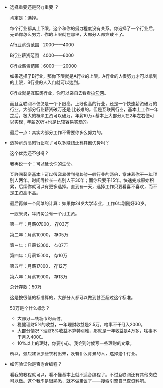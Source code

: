 - 选择重要还是努力重要 ？

  肯定是：选择。

  每个行业都其上下限，这个和你的努力程度没有关系。你选择了一个行业后，无论你怎么努力，你的上限就在那里，大部分人都突破不了。

  A行业薪资范围：2000——4000

  B行业薪资范围：4000——6000
  
  C行业薪资范围：6000——20000
  
  如果选择了B行业，那你下限就是A行业的上限。A行业的人很努力才可以拿到的上限，B行业的人入门就可以达到。
  
  C行业就是互联网行业，你可以亲自去看看[拉勾网](https://www.lagou.com/)。
  
  而且互联网不仅仅是一个下限高，上限也高的行业，还是一个快速薪资破万的行业。大部分行业薪资破万还是   比较难的。但是互联网行业，基本上工作一年之后，极大的概率工资可以破万。年薪10万+基本上大部分人在2年左右便可以实现 , 年薪20万+也是比较容易实现的。
  
  最后一点：其实大部分工作不需要你多么努力的。
  
  

- 选择薪资高的行业除了可以多赚钱还有其他优势吗？

  这个优势还不够吗？

  我再说一个：可以延长你的生命。

  互联网薪资基本上可以很容易做到是其他一般行业的两倍，意味着你干一年顶别人两年。时间再拉长一点别人干30年；而你只要干15年。快速完成原始积累，后续你就可以有更多选择。直到有一天，选择工作只要看喜不喜欢，而不是工资高不高。

  最后再做一个简单的计算：如果你24岁大学毕业，工作6年刚刚好30岁。

  一般来说，年终奖会有一个月工资。

  第一年：月薪07000，     存03万 

  第二年：月薪10000，     存05万

  第三年：月薪13000，     存07万   

  第四年：月薪15000，     存10万 

  第五年：月薪17000，     存12万

  第六年：月薪19000，     存13万 

  总计存款：50万 

  这是按很低的标准算的，大部分人都可以做到甚至超过这个标准。

  50万是个什么概念？

  - 大部分二线城市的首付。
  - 稳健理财5%的收益，一年理财收益是2.5万，啥事不干月入2000。
  - 大部分情况下理财8%收益不算特别难，那就是一年收益是4万多，啥事不干月入4000。
  - 10%以上的理财，你要小心。我会到时候写一些理财的文章。
    
  所以，强烈建议那些农村出来，没有什么背景的人，选择这个行业。

- 如何验证你是否适合编程？

  看我的教程就可以，看不懂基本上就不适合编程了。不过互联网还有其他岗位可以做。这个我不是很熟悉，就不做建议了——搜索引擎自己查资料吧。

  


